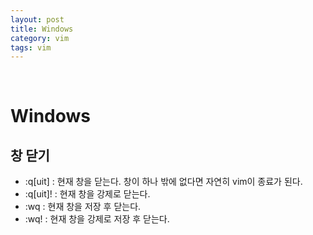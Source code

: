 ```yaml
---
layout: post
title: Windows
category: vim
tags: vim
---
```


&nbsp;

# Windows

## 창 닫기

- :q[uit] : 현재 창을 닫는다. 창이 하나 밖에 없다면 자연히 vim이 종료가 된다.
- :q[uit]! : 현재 창을 강제로 닫는다.
- :wq : 현재 창을 저장 후 닫는다.
- :wq! : 현재 창을 강제로 저장 후 닫는다.

